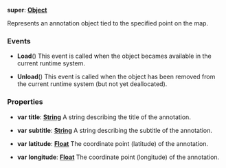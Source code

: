 **super**: **[Object](Object.md)**

Represents an annotation object tied to the specified point on the map.

### Events

* **Load**()
This event is called when the object becames available in the current runtime system.

* **Unload**()
This event is called when the object has been removed from the current runtime system (but not yet deallocated).



### Properties

* **var** **title**: **[String](../gravity/types.md)**
A string describing the title of the annotation.

* **var** **subtitle**: **[String](../gravity/types.md)**
A string describing the subtitle of the annotation.

* **var** **latitude**: **[Float](../gravity/types.md)**
The coordinate point (latitude) of the annotation.

* **var** **longitude**: **[Float](../gravity/types.md)**
The coordinate point (longitude) of the annotation.





